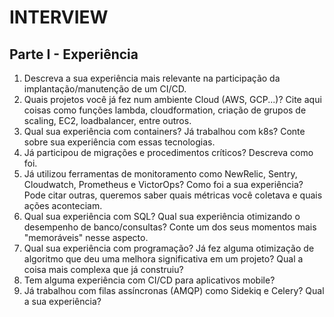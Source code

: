 # INTERVIEW

## Parte I - Experiência

1. Descreva a sua experiência mais relevante na participação da implantação/manutenção
de um CI/CD.
2. Quais projetos você já fez num ambiente Cloud (AWS, GCP...)? Cite aqui coisas como
funções lambda, cloudformation, criação de grupos de scaling, EC2, loadbalancer, entre
outros.
3. Qual sua experiência com containers? Já trabalhou com k8s? Conte sobre sua
experiência com essas tecnologias.
4. Já participou de migrações e procedimentos críticos? Descreva como foi.
5. Já utilizou ferramentas de monitoramento como NewRelic, Sentry, Cloudwatch,
Prometheus e VictorOps? Como foi a sua experiência? Pode citar outras, queremos
saber quais métricas você coletava e quais ações aconteciam.
6. Qual sua experiência com SQL? Qual sua experiência otimizando o desempenho de
banco/consultas? Conte um dos seus momentos mais "memoráveis" nesse aspecto.
7. Qual sua experiência com programação? Já fez alguma otimização de algoritmo que
deu uma melhora significativa em um projeto? Qual a coisa mais complexa que já
construiu?
8. Tem alguma experiência com CI/CD para aplicativos mobile?
9. Já trabalhou com filas assíncronas (AMQP) como Sidekiq e Celery? Qual a sua
experiência?
